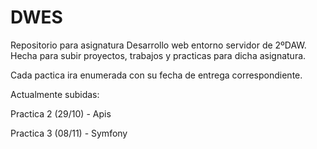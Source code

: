 # DWES
Repositorio para asignatura Desarrollo web entorno servidor de 2ºDAW. Hecha para subir proyectos, trabajos y practicas para dicha asignatura.

Cada pactica ira enumerada con su fecha de entrega correspondiente.

Actualmente subidas:

Practica 2 (29/10) - Apis 

Practica 3 (08/11) - Symfony
